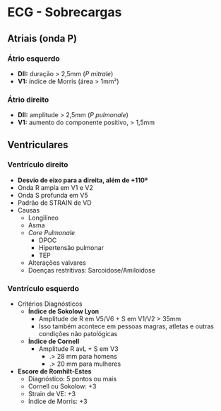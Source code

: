 # ECG - Sobrecargas
## Atriais (onda P)
### Átrio esquerdo
- **DII:** duração > 2,5mm (*P mitrale*)
- **V1:** índice de Morris (área > 1mm²)

### Átrio direito
- **DII:** amplitude > 2,5mm (*P pulmonale*)
- **V1:** aumento do componente positivo, > 1,5mm 
## Ventriculares
### Ventrículo direito
- **Desvio de eixo para a direita, além de +110º**
- Onda R ampla em V1 e V2
- Onda S profunda em V5
- Padrão de STRAIN de VD
- Causas
	- Longilíneo
	- Asma
	- *Core Pulmonale*
		- DPOC
		- Hipertensão pulmonar
		- TEP
	- Alterações valvares
	- Doenças restritivas: Sarcoidose/Amiloidose

### Ventrículo esquerdo
- Critérios Diagnósticos
	- **Índice de Sokolow Lyon**
		- Amplitude de R em V5/V6  + S em V1/V2 > 35mm
		- Isso também acontece em pessoas magras, atletas e outras condições não patológicas
	- **Índice de Cornell**
		- Amplitude R avL + S em V3 
			- .> 28 mm para homens
			- .> 20 mm para mulheres
- **Escore de Romhilt-Estes**
	- Diagnóstico: 5 pontos ou mais
	- Cornell ou Sokolow: +3
	- Strain de VE: +3
	- Índice de Morris: +3








































































































































































































<!--stackedit_data:
eyJoaXN0b3J5IjpbLTEyMDE4MDIsMTI4OTQ1NzQzM119
-->